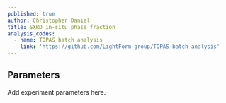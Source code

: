 ```yaml
---
published: true
author: Christopher Daniel
title: SXRD in-situ phase fraction
analysis_codes:
  - name: TOPAS batch analysis
    link: 'https://github.com/LightForm-group/TOPAS-batch-analysis'
---
```

## Parameters

Add experiment parameters here.
